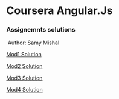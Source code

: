 # Coursera Angular.Js

### 	 Assignemnts solutions

​			Author: Samy Mishal

<a href="./mod1_solution"> Mod1 Solution</a>

<a href="./mod2_solution"> Mod2 Solution</a>

<a href="./mod3_solution"> Mod3 Solution</a>

<a href="./mod4_solution"> Mod4 Solution</a>